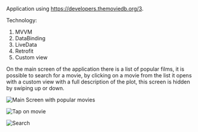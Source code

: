 Application using https://developers.themoviedb.org/3.

Technology:
1. MVVM
2. DataBinding
3. LiveData
4. Retrofit
5. Custom view

On the main screen of the application there is a list of popular films, it is possible to search for a movie, by clicking on a movie from the list it opens with a custom view with a full description of the plot, this screen is hidden by swiping up or down.

![Main Screen with popular movies](https://s8.hostingkartinok.com/uploads/images/2020/02/a0702537058e6004012d0e528e4ae432.jpg)

![Tap on movie](https://s8.hostingkartinok.com/uploads/images/2020/02/c83515a130463bbd95903abf94b467c7.jpg)

![Search](https://s8.hostingkartinok.com/uploads/images/2020/02/b07325546ff0e059f2aa47c9b88b90c2.jpg)
